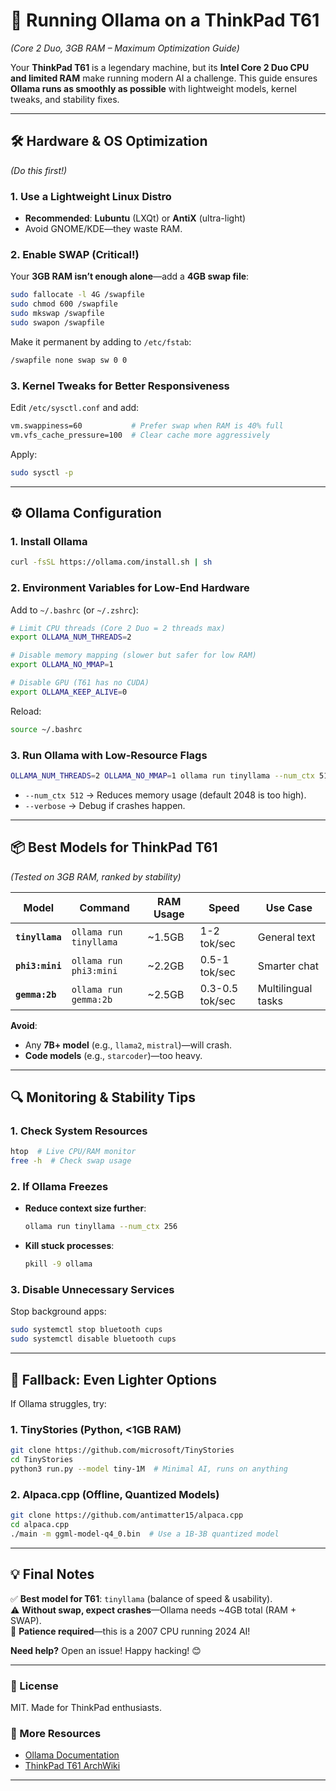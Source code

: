 # **🚀 Running Ollama on a ThinkPad T61**  
*(Core 2 Duo, 3GB RAM – Maximum Optimization Guide)*  

Your **ThinkPad T61** is a legendary machine, but its **Intel Core 2 Duo CPU and limited RAM** make running modern AI a challenge. This guide ensures **Ollama runs as smoothly as possible** with lightweight models, kernel tweaks, and stability fixes.  

---

## **🛠️ Hardware & OS Optimization**  
*(Do this first!)*  

### **1. Use a Lightweight Linux Distro**  
- **Recommended**: **Lubuntu** (LXQt) or **AntiX** (ultra-light)  
- Avoid GNOME/KDE—they waste RAM.  

### **2. Enable SWAP (Critical!)**  
Your **3GB RAM isn’t enough alone**—add a **4GB swap file**:  
```sh
sudo fallocate -l 4G /swapfile  
sudo chmod 600 /swapfile  
sudo mkswap /swapfile  
sudo swapon /swapfile  
```  
Make it permanent by adding to `/etc/fstab`:  
```sh
/swapfile none swap sw 0 0  
```  

### **3. Kernel Tweaks for Better Responsiveness**  
Edit `/etc/sysctl.conf` and add:  
```sh
vm.swappiness=60           # Prefer swap when RAM is 40% full  
vm.vfs_cache_pressure=100  # Clear cache more aggressively  
```  
Apply:  
```sh
sudo sysctl -p  
```  

---

## **⚙️ Ollama Configuration**  

### **1. Install Ollama**  
```sh
curl -fsSL https://ollama.com/install.sh | sh  
```  

### **2. Environment Variables for Low-End Hardware**  
Add to `~/.bashrc` (or `~/.zshrc`):  
```sh
# Limit CPU threads (Core 2 Duo = 2 threads max)  
export OLLAMA_NUM_THREADS=2  

# Disable memory mapping (slower but safer for low RAM)  
export OLLAMA_NO_MMAP=1  

# Disable GPU (T61 has no CUDA)  
export OLLAMA_KEEP_ALIVE=0  
```  
Reload:  
```sh
source ~/.bashrc  
```  

### **3. Run Ollama with Low-Resource Flags**  
```sh
OLLAMA_NUM_THREADS=2 OLLAMA_NO_MMAP=1 ollama run tinyllama --num_ctx 512 --verbose  
```  
- `--num_ctx 512` → Reduces memory usage (default 2048 is too high).  
- `--verbose` → Debug if crashes happen.  

---

## **📦 Best Models for ThinkPad T61**  
*(Tested on 3GB RAM, ranked by stability)*  

| Model            | Command                          | RAM Usage  | Speed        | Use Case          |
|------------------|----------------------------------|------------|--------------|-------------------|
| **`tinyllama`**  | `ollama run tinyllama`           | ~1.5GB     | 1-2 tok/sec  | General text      |
| **`phi3:mini`**  | `ollama run phi3:mini`           | ~2.2GB     | 0.5-1 tok/sec| Smarter chat      |
| **`gemma:2b`**   | `ollama run gemma:2b`            | ~2.5GB     | 0.3-0.5 tok/sec | Multilingual tasks |  

**Avoid**:  
- Any **7B+ model** (e.g., `llama2`, `mistral`)—will crash.  
- **Code models** (e.g., `starcoder`)—too heavy.  

---

## **🔍 Monitoring & Stability Tips**  

### **1. Check System Resources**  
```sh
htop  # Live CPU/RAM monitor  
free -h  # Check swap usage  
```  

### **2. If Ollama Freezes**  
- **Reduce context size further**:  
  ```sh
  ollama run tinyllama --num_ctx 256  
  ```  
- **Kill stuck processes**:  
  ```sh
  pkill -9 ollama  
  ```  

### **3. Disable Unnecessary Services**  
Stop background apps:  
```sh
sudo systemctl stop bluetooth cups  
sudo systemctl disable bluetooth cups  
```  

---

## **🔄 Fallback: Even Lighter Options**  
If Ollama struggles, try:  

### **1. TinyStories (Python, <1GB RAM)**  
```sh
git clone https://github.com/microsoft/TinyStories  
cd TinyStories  
python3 run.py --model tiny-1M  # Minimal AI, runs on anything  
```  

### **2. Alpaca.cpp (Offline, Quantized Models)**  
```sh
git clone https://github.com/antimatter15/alpaca.cpp  
cd alpaca.cpp  
./main -m ggml-model-q4_0.bin  # Use a 1B-3B quantized model  
```  

---

## **💡 Final Notes**  
✅ **Best model for T61**: `tinyllama` (balance of speed & usability).  
⚠ **Without swap, expect crashes**—Ollama needs ~4GB total (RAM + SWAP).  
🐌 **Patience required**—this is a 2007 CPU running 2024 AI!  

**Need help?** Open an issue! Happy hacking! 😊  

--- 

### **📜 License**  
MIT. Made for ThinkPad enthusiasts.  

### **🔗 More Resources**  
- [Ollama Documentation](https://github.com/jmorganca/ollama)  
- [ThinkPad T61 ArchWiki](https://wiki.archlinux.org/title/Lenovo_ThinkPad_T61)  

--- 



